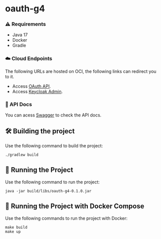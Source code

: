 # oauth-g4

### :warning: Requirements
* Java 17
* Docker
* Gradle

### :cloud: Cloud Endpoints
The following URLs are hosted on OCI, the following links can redirect you to it.
- Access [OAuth API](http://168.75.107.143:8080/swagger-ui/index.html#/).
- Access [Keycloak Admin](http://168.75.107.143:8090/).

### :open_book: API Docs
You can acess [Swagger](http://localhost:8080/swagger-ui/index.html) to check the API docs.

## :hammer_and_wrench: Building the project
Use the following command to build the project:
```
./gradlew build
```

## :runner: Running the Project
Use the following command to run the project:
```
java -jar build/libs/oauth-g4-0.1.0.jar
```

## :whale: Running the Project with Docker Compose
Use the following commands to run the project with Docker:
```
make build
make up
```
